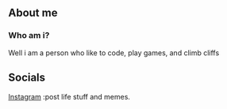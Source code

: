 
## About me

### Who am i?

Well i am a person who like to code, play games, and climb cliffs

## Socials

[Instagram](https://www.instagram.com/mickeymonster2007/)  :post life stuff and memes.
